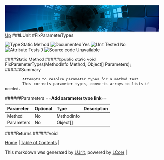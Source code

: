![](../Content/LCore-banner-small.png "")
[Up](LUnit.md)
###LUnit
#FixParameterTypes

![Type Static Method](http://b.repl.ca/v1/Type-Static%20Method-lightgrey.png "") ![Documented Yes](http://b.repl.ca/v1/Documented-Yes-brightgreen.png "") ![Unit Tested No](http://b.repl.ca/v1/Unit%20Tested-No-lightgrey.png "") ![Attribute Tests 0](http://b.repl.ca/v1/Attribute%20Tests-0-lightgrey.png "") ![Source code Unavailable](http://b.repl.ca/v1/Source%20code-Unavailable-red.png "")

####Static Method
######public static void FixParameterTypes(MethodInfo Method, Object[] Parameters);
######Summary

            Attempts to resolve parameter types for a method test.
            This corrects parameter types, converts arrays to lists if needed.
            
######Parameters
==__Add parameter type link__==

Parameter | Optional | Type | Description
:---  | :---  | :---  | :--- 
Method | No | MethodInfo | 
Parameters | No | Object[] | 

####Returns
######void

[Home](../../README.md) | [Table of Contents](../../TableOfContents.md) | 


This markdown was generated by [LUnit](https://github.com/CodeSingularity/LUnit), powered by [LCore](https://github.com/CodeSingularity/LCore) | 

